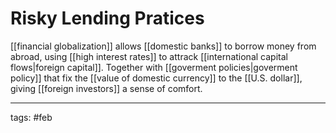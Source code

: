 # Risky Lending Pratices
[[financial globalization]] allows [[domestic banks]] to borrow money from abroad, using [[high interest rates]] to attrack [[international capital flows|foreign capital]]. Together with [[goverment policies|goverment policy]] that fix the [[value of domestic currency]] to the [[U.S. dollar]], giving [[foreign investors]] a sense of comfort.

___
tags: #feb 